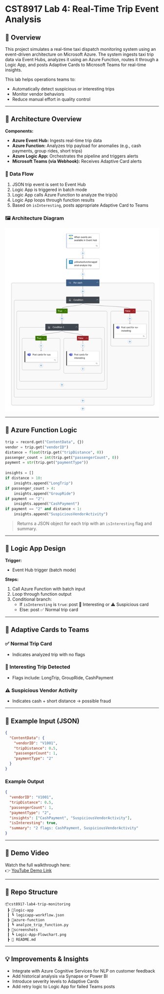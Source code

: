 # CST8917 Lab 4: Real-Time Trip Event Analysis

## 🚕 Overview

This project simulates a real-time taxi dispatch monitoring system using an event-driven architecture on Microsoft Azure. The system ingests taxi trip data via Event Hubs, analyzes it using an Azure Function, routes it through a Logic App, and posts Adaptive Cards to Microsoft Teams for real-time insights.

This lab helps operations teams to:

- Automatically detect suspicious or interesting trips
- Monitor vendor behaviors
- Reduce manual effort in quality control

---

## 📡 Architecture Overview

**Components:**

- **Azure Event Hub:** Ingests real-time trip data
- **Azure Function:** Analyzes trip payload for anomalies (e.g., cash payments, group rides, short trips)
- **Azure Logic App:** Orchestrates the pipeline and triggers alerts
- **Microsoft Teams (via Webhook):** Receives Adaptive Card alerts

### 🔁 Data Flow

1. JSON trip event is sent to Event Hub
2. Logic App is triggered in batch mode
3. Logic App calls Azure Function to analyze the trip(s)
4. Logic App loops through function results
5. Based on `isInteresting`, posts appropriate Adaptive Card to Teams

### 🖼️ Architecture Diagram

![Architecture Diagram](screenshots/Logic-App-Flowchart.png)

---

## 🧠 Azure Function Logic

```python
trip = record.get("ContentData", {})
vendor = trip.get("vendorID")
distance = float(trip.get("tripDistance", 0))
passenger_count = int(trip.get("passengerCount", 0))
payment = str(trip.get("paymentType"))

insights = []
if distance > 10:
    insights.append("LongTrip")
if passenger_count > 4:
    insights.append("GroupRide")
if payment == "2":
    insights.append("CashPayment")
if payment == "2" and distance < 1:
    insights.append("SuspiciousVendorActivity")
```

> Returns a JSON object for each trip with an `isInteresting` flag and summary.

---

## 🔄 Logic App Design

**Trigger:**
- Event Hub trigger (batch mode)

**Steps:**
1. Call Azure Function with batch input
2. Loop through function output
3. Conditional branch:
   - If `isInteresting` is `true`: post 🚨 Interesting or ⚠️ Suspicious card
   - Else: post ✅ Normal trip card

---

## 💬 Adaptive Cards to Teams

### ✅ Normal Trip Card
- Indicates analyzed trip with no flags

### 🚨 Interesting Trip Detected
- Flags include: LongTrip, GroupRide, CashPayment

### ⚠️ Suspicious Vendor Activity
- Indicates cash + short distance → possible fraud

---

## 🧪 Example Input (JSON)

```json
{
  "ContentData": {
    "vendorID": "V1001",
    "tripDistance": 0.5,
    "passengerCount": 1,
    "paymentType": "2"
  }
}
```

### Example Output

```json
{
  "vendorID": "V1001",
  "tripDistance": 0.5,
  "passengerCount": 1,
  "paymentType": "2",
  "insights": ["CashPayment", "SuspiciousVendorActivity"],
  "isInteresting": true,
  "summary": "2 flags: CashPayment, SuspiciousVendorActivity"
}
```
---

## 🎥 Demo Video

Watch the full walkthrough here:  
👉 [YouTube Demo Link](https://www.youtube.com/watch?v=your-demo-link)

---

## 📁 Repo Structure

```
📦cst8917-lab4-trip-monitoring
 ┣ 📂logic-app
 ┃ ┗ logicapp-workflow.json
 ┣ 📂azure-function
 ┃ ┗ analyze_trip_function.py
 ┣ 📂screenshots
 ┃ ┗ Logic-App-Flowchart.png
 ┣ 📄 README.md
```

---

## 💡 Improvements & Insights

- Integrate with Azure Cognitive Services for NLP on customer feedback
- Add historical analysis via Synapse or Power BI
- Introduce severity levels to Adaptive Cards
- Add retry logic to Logic App for failed Teams posts


